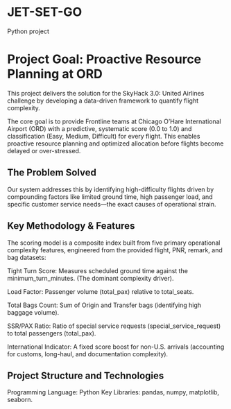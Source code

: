 # JET-SET-GO
Python project

# Project Goal: Proactive Resource Planning at ORD
This project delivers the solution for the SkyHack 3.0: United Airlines challenge by developing a data-driven framework to quantify flight complexity.

The core goal is to provide Frontline teams at Chicago O’Hare International Airport (ORD) with a predictive, systematic score (0.0 to 1.0) and classification (Easy, Medium, Difficult) for every flight. This enables proactive resource planning and optimized allocation before flights become delayed or over-stressed.

## The Problem Solved
Our system addresses this by identifying high-difficulty flights driven by compounding factors like limited ground time, high passenger load, and specific customer service needs—the exact causes of operational strain.

## Key Methodology & Features
The scoring model is a composite index built from five primary operational complexity features, engineered from the provided flight, PNR, remark, and bag datasets:

Tight Turn Score: Measures scheduled ground time against the minimum_turn_minutes. (The dominant complexity driver).

Load Factor: Passenger volume (total_pax) relative to total_seats.

Total Bags Count: Sum of Origin and Transfer bags (identifying high baggage volume).

SSR/PAX Ratio: Ratio of special service requests (special_service_request) to total passengers (total_pax).

International Indicator: A fixed score boost for non-U.S. arrivals (accounting for customs, long-haul, and documentation complexity).

## Project Structure and Technologies
Programming Language: Python
Key Libraries: pandas, numpy, matplotlib, seaborn.

